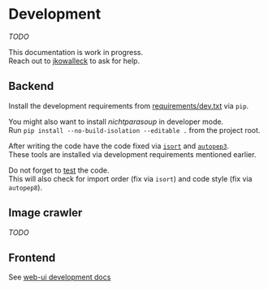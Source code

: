 # Development

_TODO_

This documentation is work in progress.   
Reach out to [jkowalleck](https://github.com/jkowalleck) to ask for help.


## Backend

Install the development requirements from [requirements/dev.txt](../../../requirements/dev.txt) via `pip`.

You might also want to install _nichtparasoup_ in developer mode.  
Run `pip install --no-build-isolation --editable .` from the project root.

After writing the code have the code fixed via
[`isort`](https://pypi.org/project/isort/) and
[`autopep3`](https://pypi.org/project/autopep3/).   
These tools are installed via development requirements mentioned earlier.

Do not forget to [test](testing.md) the code.  
This will also check for
import order (fix via `isort`) and
code style (fix via `autopep8`).

## Image crawler

_TODO_


## Frontend

See [web-ui development docs](../web-ui/development.md)
